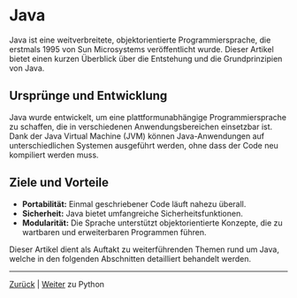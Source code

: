 # Java

Java ist eine weitverbreitete, objektorientierte Programmiersprache, die erstmals 1995 von Sun Microsystems veröffentlicht wurde. Dieser Artikel bietet einen kurzen Überblick über die Entstehung und die Grundprinzipien von Java.

## Ursprünge und Entwicklung

Java wurde entwickelt, um eine plattformunabhängige Programmiersprache zu schaffen, die in verschiedenen Anwendungsbereichen einsetzbar ist. Dank der Java Virtual Machine (JVM) können Java-Anwendungen auf unterschiedlichen Systemen ausgeführt werden, ohne dass der Code neu kompiliert werden muss.

## Ziele und Vorteile

- **Portabilität:** Einmal geschriebener Code läuft nahezu überall.
- **Sicherheit:** Java bietet umfangreiche Sicherheitsfunktionen.
- **Modularität:** Die Sprache unterstützt objektorientierte Konzepte, die zu wartbaren und erweiterbaren Programmen führen.

Dieser Artikel dient als Auftakt zu weiterführenden Themen rund um Java, welche in den folgenden Abschnitten detailliert behandelt werden.

---

[Zurück](../02-clean-architecture/README.md) | [Weiter](../04-python/README.md) zu Python
